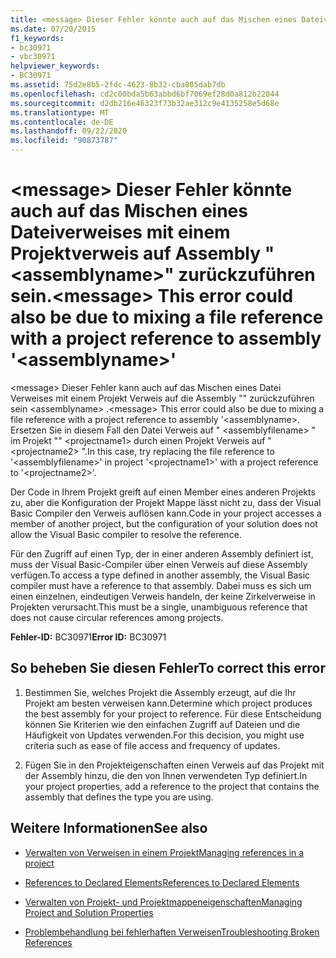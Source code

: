 ```yaml
---
title: <message> Dieser Fehler könnte auch auf das Mischen eines Dateiverweises mit einem Projektverweis auf Assembly "<assemblyname>" zurückzuführen sein.
ms.date: 07/20/2015
f1_keywords:
- bc30971
- vbc30971
helpviewer_keywords:
- BC30971
ms.assetid: 75d2e8b5-2fdc-4623-8b32-cba805dab7db
ms.openlocfilehash: cd2c00bda5b63abbd6bf7069ef28d0a812b22044
ms.sourcegitcommit: d2db216e46323f73b32ae312c9e4135258e5d68e
ms.translationtype: MT
ms.contentlocale: de-DE
ms.lasthandoff: 09/22/2020
ms.locfileid: "90873787"
---
```

# <a name="message-this-error-could-also-be-due-to-mixing-a-file-reference-with-a-project-reference-to-assembly-assemblyname"></a><span data-ttu-id="b1639-102">\<message> Dieser Fehler könnte auch auf das Mischen eines Dateiverweises mit einem Projektverweis auf Assembly "\<assemblyname>" zurückzuführen sein.</span><span class="sxs-lookup"><span data-stu-id="b1639-102">\<message> This error could also be due to mixing a file reference with a project reference to assembly '\<assemblyname>'</span></span>

<span data-ttu-id="b1639-103">\<message> Dieser Fehler kann auch auf das Mischen eines Datei Verweises mit einem Projekt Verweis auf die Assembly "" zurückzuführen sein \<assemblyname> .</span><span class="sxs-lookup"><span data-stu-id="b1639-103">\<message> This error could also be due to mixing a file reference with a project reference to assembly '\<assemblyname>.</span></span> <span data-ttu-id="b1639-104">Ersetzen Sie in diesem Fall den Datei Verweis auf " \<assemblyfilename> " im Projekt "" \<projectname1> durch einen Projekt Verweis auf " \<projectname2> ".</span><span class="sxs-lookup"><span data-stu-id="b1639-104">In this case, try replacing the file reference to '\<assemblyfilename>' in project '\<projectname1>' with a project reference to '\<projectname2>'.</span></span>  
  
 <span data-ttu-id="b1639-105">Der Code in Ihrem Projekt greift auf einen Member eines anderen Projekts zu, aber die Konfiguration der Projekt Mappe lässt nicht zu, dass der Visual Basic Compiler den Verweis auflösen kann.</span><span class="sxs-lookup"><span data-stu-id="b1639-105">Code in your project accesses a member of another project, but the configuration of your solution does not allow the Visual Basic compiler to resolve the reference.</span></span>  
  
 <span data-ttu-id="b1639-106">Für den Zugriff auf einen Typ, der in einer anderen Assembly definiert ist, muss der Visual Basic-Compiler über einen Verweis auf diese Assembly verfügen.</span><span class="sxs-lookup"><span data-stu-id="b1639-106">To access a type defined in another assembly, the Visual Basic compiler must have a reference to that assembly.</span></span> <span data-ttu-id="b1639-107">Dabei muss es sich um einen einzelnen, eindeutigen Verweis handeln, der keine Zirkelverweise in Projekten verursacht.</span><span class="sxs-lookup"><span data-stu-id="b1639-107">This must be a single, unambiguous reference that does not cause circular references among projects.</span></span>  
  
 <span data-ttu-id="b1639-108">**Fehler-ID:** BC30971</span><span class="sxs-lookup"><span data-stu-id="b1639-108">**Error ID:** BC30971</span></span>  
  
## <a name="to-correct-this-error"></a><span data-ttu-id="b1639-109">So beheben Sie diesen Fehler</span><span class="sxs-lookup"><span data-stu-id="b1639-109">To correct this error</span></span>  
  
1. <span data-ttu-id="b1639-110">Bestimmen Sie, welches Projekt die Assembly erzeugt, auf die Ihr Projekt am besten verweisen kann.</span><span class="sxs-lookup"><span data-stu-id="b1639-110">Determine which project produces the best assembly for your project to reference.</span></span> <span data-ttu-id="b1639-111">Für diese Entscheidung können Sie Kriterien wie den einfachen Zugriff auf Dateien und die Häufigkeit von Updates verwenden.</span><span class="sxs-lookup"><span data-stu-id="b1639-111">For this decision, you might use criteria such as ease of file access and frequency of updates.</span></span>  
  
2. <span data-ttu-id="b1639-112">Fügen Sie in den Projekteigenschaften einen Verweis auf das Projekt mit der Assembly hinzu, die den von Ihnen verwendeten Typ definiert.</span><span class="sxs-lookup"><span data-stu-id="b1639-112">In your project properties, add a reference to the project that contains the assembly that defines the type you are using.</span></span>  
  
## <a name="see-also"></a><span data-ttu-id="b1639-113">Weitere Informationen</span><span class="sxs-lookup"><span data-stu-id="b1639-113">See also</span></span>

- [<span data-ttu-id="b1639-114">Verwalten von Verweisen in einem Projekt</span><span class="sxs-lookup"><span data-stu-id="b1639-114">Managing references in a project</span></span>](/visualstudio/ide/managing-references-in-a-project)
- [<span data-ttu-id="b1639-115">References to Declared Elements</span><span class="sxs-lookup"><span data-stu-id="b1639-115">References to Declared Elements</span></span>](../../programming-guide/language-features/declared-elements/references-to-declared-elements.md)

- [<span data-ttu-id="b1639-116">Verwalten von Projekt- und Projektmappeneigenschaften</span><span class="sxs-lookup"><span data-stu-id="b1639-116">Managing Project and Solution Properties</span></span>](/visualstudio/ide/managing-project-and-solution-properties)
- [<span data-ttu-id="b1639-117">Problembehandlung bei fehlerhaften Verweisen</span><span class="sxs-lookup"><span data-stu-id="b1639-117">Troubleshooting Broken References</span></span>](/visualstudio/ide/troubleshooting-broken-references)

